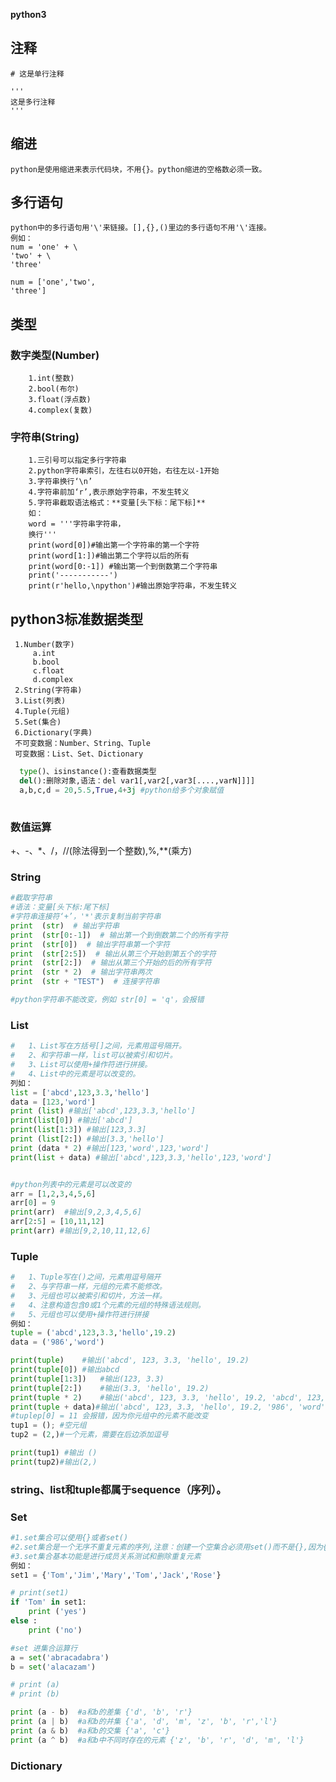 **python3**
## 注释 

	# 这是单行注释
	
	''' 
	这是多行注释
	'''  

## 缩进

	python是使用缩进来表示代码块，不用{}。python缩进的空格数必须一致。

## 多行语句

	python中的多行语句用'\'来链接。[],{},()里边的多行语句不用'\'连接。
	例如：
	num = 'one' + \
	'two' + \
	'three'

	num = ['one','two',
	'three']	

## 类型	


### 数字类型(Number)
	
		1.int(整数)
		2.bool(布尔)
		3.float(浮点数)
		4.complex(复数) 

### 字符串(String)
		
		1.三引号可以指定多行字符串
		2.python字符串索引，左往右以0开始，右往左以-1开始
		3.字符串换行‘\n’
		4.字符串前加‘r’,表示原始字符串，不发生转义
		5.字符串截取语法格式：**变量[头下标：尾下标]**
		如：
		word = '''字符串字符串，
		换行'''
		print(word[0])#输出第一个字符串的第一个字符
		print(word[1:])#输出第二个字符以后的所有
		print(word[0:-1]) #输出第一个到倒数第二个字符串
		print('-----------')
		print(r'hello,\npython')#输出原始字符串，不发生转义

## python3标准数据类型

     1.Number(数字) 
         a.int
         b.bool
         c.float
         d.complex
     2.String(字符串)
     3.List(列表)
     4.Tuple(元组)
     5.Set(集合)
     6.Dictionary(字典)
     不可变数据：Number、String、Tuple
     可变数据：List、Set、Dictionary


```python
  type()、isinstance():查看数据类型
  del():删除对象,语法：del var1[,var2[,var3[....,varN]]]]
  a,b,c,d = 20,5.5,True,4+3j #python给多个对象赋值
  
```

### 数值运算

  +、-、*、/，//(除法得到一个整数),%,**(乘方)

### String

```python
#截取字符串 
#语法：变量[头下标:尾下标]
#字符串连接符‘+’，'*'表示复制当前字符串
print  (str)  # 输出字符串
print  (str[0:-1])  # 输出第一个到倒数第二个的所有字符
print  (str[0])  # 输出字符串第一个字符
print  (str[2:5])  # 输出从第三个开始到第五个的字符
print  (str[2:])  # 输出从第三个开始的后的所有字符
print  (str * 2)  # 输出字符串两次
print  (str + "TEST")  # 连接字符串

#python字符串不能改变，例如 str[0] = 'q'，会报错
```

### List

```python
#   1、List写在方括号[]之间，元素用逗号隔开。
#   2、和字符串一样，list可以被索引和切片。
#   3、List可以使用+操作符进行拼接。
#   4、List中的元素是可以改变的。
列如：
list = ['abcd',123,3.3,'hello']
data = [123,'word']
print (list) #输出['abcd',123,3.3,'hello']
print(list[0]) #输出['abcd']
print(list[1:3]) #输出[123,3.3]
print (list[2:]) #输出[3.3,'hello']
print (data * 2) #输出[123,'word',123,'word']
print(list + data) #输出['abcd',123,3.3,'hello',123,'word']


#python列表中的元素是可以改变的
arr = [1,2,3,4,5,6]
arr[0] = 9
print(arr)  #输出[9,2,3,4,5,6]
arr[2:5] = [10,11,12]
print(arr) #输出[9,2,10,11,12,6]
```

### Tuple

```python
#   1、Tuple写在()之间，元素用逗号隔开
#   2、与字符串一样，元组的元素不能修改。
#   3、元组也可以被索引和切片，方法一样。
#   4、注意构造包含0或1个元素的元组的特殊语法规则。
#   5、元组也可以使用+操作符进行拼接
例如：
tuple = ('abcd',123,3.3,'hello',19.2)
data = ('986','word')

print(tuple)	#输出('abcd', 123, 3.3, 'hello', 19.2)
print(tuple[0])	#输出abcd
print(tuple[1:3])	#输出(123, 3.3)
print(tuple[2:])	#输出(3.3, 'hello', 19.2)
print(tuple * 2)	#输出('abcd', 123, 3.3, 'hello', 19.2, 'abcd', 123, 3.3, 'hello', 19.2)
print(tuple + data)#输出('abcd', 123, 3.3, 'hello', 19.2, '986', 'word')
#tuplep[0] = 11 会报错，因为你元组中的元素不能改变
tup1 = (); #空元组
tup2 = (2,)#一个元素，需要在后边添加逗号

print(tup1) #输出 ()
print(tup2)#输出(2,)
```

### string、list和tuple都属于sequence（序列）。

### Set

```python
#1.set集合可以使用{}或者set()
#2.set集合是一个无序不重复元素的序列,注意：创建一个空集合必须用set()而不是{},因为{}是创建一个空字典
#3.set集合基本功能是进行成员关系测试和删除重复元素
例如：
set1 = {'Tom','Jim','Mary','Tom','Jack','Rose'}

# print(set1)
if 'Tom' in set1:
	print ('yes')
else :
	print ('no')

#set 进集合运算行
a = set('abracadabra')
b = set('alacazam')

# print (a)
# print (b)

print (a - b)  #a和b的差集 {'d', 'b', 'r'}
print (a | b)  #a和b的并集 {'a', 'd', 'm', 'z', 'b', 'r','l'}
print (a & b)  #a和b的交集 {'a', 'c'}
print (a ^ b)  #a和b中不同时存在的元素 {'z', 'b', 'r', 'd', 'm', 'l'}	

```

### Dictionary

```python


```
